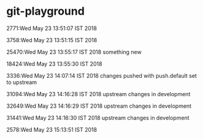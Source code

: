 # git-playground
2771:Wed May 23 13:51:07 IST 2018

3758:Wed May 23 13:51:15 IST 2018

25470:Wed May 23 13:55:17 IST 2018 something new

18424:Wed May 23 13:55:30 IST 2018

3336:Wed May 23 14:07:14 IST 2018 changes pushed with push.default set to upstream

31094:Wed May 23 14:16:28 IST 2018 upstream changes in development

32649:Wed May 23 14:16:29 IST 2018 upstream changes in development

31441:Wed May 23 14:16:30 IST 2018 upstream changes in development

2578:Wed May 23 15:13:51 IST 2018
